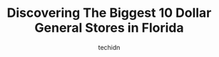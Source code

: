 ---
layout: ampstory
image: https://i0.wp.com/www.depkes.org/wp-content/uploads/2023/06/dollar-general-0-in-florida-1685967667.jpeg?resize=640,853
author: techidn
featured: false
description: Discover the impressive array of Dollar General options in Florida, where you can find 10 of the largest Dollar General establishments in the area. From renowned classics to hidden gems, Flo
title: Discovering The Biggest 10 Dollar General Stores in Florida
cover:
   title: Discovering The Biggest 10 Dollar General Stores in Florida
   subtitle: Rickpate
   background: https://www.depkes.org/wp-content/uploads/2023/06/dollar-general-0-in-florida-1685967667.jpeg

pages: 
 - layout: thirds
   top: <h1>#1 Dollar General</h1>
   bottom: "<p>Id sure like to know why the employees are locking the doors at 8-30pm when it clearly shows they are open until 10pm. Is this because the times have changed or is it be</p>"
   background: https://www.depkes.org/wp-content/uploads/2023/06/dollar-general-1-in-florida-1685967668.png
   backgroundblur: true
 - layout: thirds
   top: <h1>#2 Dollar General</h1>
   bottom: "<p>3986 S Orange Blossom Trl, Orlando, FL 32839, United States</p>"
   background: https://www.depkes.org/wp-content/uploads/2023/06/dollar-general-2-in-florida-1685967670.png
   cta:
      link: https://www.depkes.org/blog/discovering-the-biggest-10-dollar-general-stores-in-florida/
      text: Discovering The Biggest 10 Dollar General Stores in Florida
 - layout: thirds
   top: <h1>#3 Dollar General</h1>
   bottom: "<p>49571 US Hwy 27, Davenport, FL 33897, United States</p>"
   background: https://www.depkes.org/wp-content/uploads/2023/06/dollar-general-3-in-florida-1685967671.jpeg
   cta:
      link: https://www.depkes.org/blog/discovering-the-biggest-10-dollar-general-stores-in-florida/
      text: Discovering The Biggest 10 Dollar General Stores in Florida
 - layout: thirds
   top: <h1>#4 Dollar General</h1>
   bottom: "<p>10097 US-19, Port Richey, FL 34668, United States</p>"
   background: https://images.unsplash.com/photo-1533735380053-eb8d0759b24a?ixlib=rb-4.0.3&ixid=MnwxMjA3fDB8MHxwaG90by1wYWdlfHx8fGVufDB8fHx8&auto=format&fit=crop&w=640&h=853&q=80
   cta:
      link: https://www.depkes.org/blog/discovering-the-biggest-10-dollar-general-stores-in-florida/
      text: Discovering The Biggest 10 Dollar General Stores in Florida
 - layout: thirds
   top: <h1>#5 Dollar General</h1>
   bottom: "<p>8201 US Hwy 98 N, Lakeland, FL 33809, United States</p>"
   background: https://images.unsplash.com/photo-1518640467707-6811f4a6ab73?ixlib=rb-4.0.3&ixid=MnwxMjA3fDB8MHxwaG90by1wYWdlfHx8fGVufDB8fHx8&auto=format&fit=crop&w=640&h=853&q=80
   cta:
      link: https://www.depkes.org/blog/discovering-the-biggest-10-dollar-general-stores-in-florida/
      text: Discovering The Biggest 10 Dollar General Stores in Florida
 - layout: thirds
   top: <h1>#6 Dollar General</h1>
   bottom: "<p>41491 US Hwy 27, Davenport, FL 33837, United States</p>"
   background: https://images.unsplash.com/photo-1522441815192-d9f04eb0615c?ixlib=rb-4.0.3&ixid=MnwxMjA3fDB8MHxwaG90by1wYWdlfHx8fGVufDB8fHx8&auto=format&fit=crop&w=640&h=853&q=80
   cta:
      link: https://www.depkes.org/blog/discovering-the-biggest-10-dollar-general-stores-in-florida/
      text: Discovering The Biggest 10 Dollar General Stores in Florida
 - layout: thirds
   top: <h1>#7 Dollar General</h1>
   bottom: "<p>3111 US-98, Lakeland, FL 33803, United States</p>"
   background: https://images.unsplash.com/photo-1509114397022-ed747cca3f65?ixlib=rb-4.0.3&ixid=MnwxMjA3fDB8MHxwaG90by1wYWdlfHx8fGVufDB8fHx8&auto=format&fit=crop&w=640&h=853&q=80
   cta:
      link: https://www.depkes.org/blog/discovering-the-biggest-10-dollar-general-stores-in-florida/
      text: Discovering The Biggest 10 Dollar General Stores in Florida
 - layout: thirds
   middle: Continue reading...
   background: https://images.unsplash.com/photo-1488554378835-f7acf46e6c98?ixlib=rb-4.0.3&ixid=MnwxMjA3fDB8MHxwaG90by1wYWdlfHx8fGVufDB8fHx8&auto=format&fit=crop&w=640&h=853&q=80
   cta:
      link: https://www.depkes.org/blog/discovering-the-biggest-10-dollar-general-stores-in-florida/
      text: Discovering The Biggest 10 Dollar General Stores in Florida
      
---